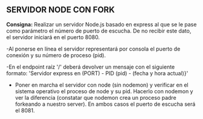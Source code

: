 ## SERVIDOR NODE CON FORK

**Consigna:** Realizar un servidor Node.js basado en express al que se le pase como parámetro el número de puerto de escucha. De no recibir este dato, el servidor iniciará en el puerto 8080.

-Al ponerse en línea el servidor representará por consola el puerto de conexión y su número de proceso (pid).

-En el endpoint raíz '/' deberá devolver un mensaje con el siguiente formato:
'Servidor express en (PORT) - PID (pid) - (fecha y hora actual)}'

- Poner en marcha el servidor con node (sin nodemon) y verificar en el sistema operativo el proceso de node y su pid. Hacerlo con nodemon y ver la diferencia (constatar que nodemon crea un proceso padre forkeando a nuestro server). En ambos casos el puerto de escucha será el 8081.
